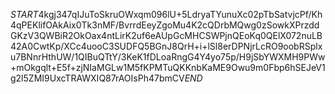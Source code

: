 $START$4kgj347qIJuToSkruOWxqm096lU+5LdryaTYunuXc02pTbSatvjcPf/Kh4qPEKlifOAkAix0Tk3nMF/BvrrdEeyZgoMu4K2cQDrbMQwg0zSowkXPrzddGKzV3QWBiR2OkOax4ntLirK2uf6eAUpGcMHCSWPjnQEoKq0QElX072nuLB42A0CwtKp/XCc4uooC3SUDFQ5BGnJ8QrH+i+lSl8erDPNjrLcRO9oobRSplxu7BNnrHthUW/1QIBuQTtY/3KeK1fDLoaRngG4Y4yo75p/H9jSbYWXMH9PWw+mOkgqlt+E5f+zjNIaMGLw1M5fKPMTuQKKnbKaME9Owu9m0Fbp6hSEJeV1g2l5ZMI9UxcTRAWXIQ87rAOIsPh47bmCV$END$